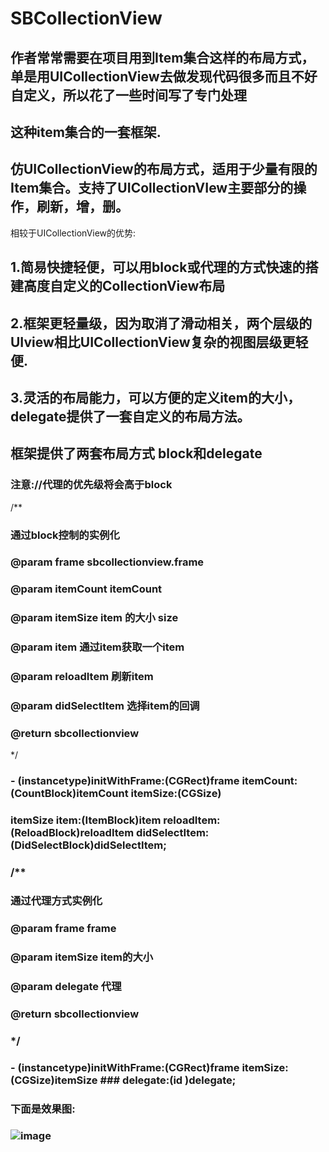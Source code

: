 # SBCollectionView
## 作者常常需要在项目用到Item集合这样的布局方式，单是用UICollectionView去做发现代码很多而且不好自定义，所以花了一些时间写了专门处理
## 这种item集合的一套框架.
## 仿UICollectionView的布局方式，适用于少量有限的Item集合。支持了UICollectionVIew主要部分的操作，刷新，增，删。

相较于UICollectionView的优势:

## 1.简易快捷轻便，可以用block或代理的方式快速的搭建高度自定义的CollectionView布局
## 2.框架更轻量级，因为取消了滑动相关，两个层级的UIview相比UICollectionView复杂的视图层级更轻便.
## 3.灵活的布局能力，可以方便的定义item的大小，delegate提供了一套自定义的布局方法。
## 框架提供了两套布局方式 block和delegate
### 注意://代理的优先级将会高于block
/**
 ### 通过block控制的实例化

 ### @param frame sbcollectionview.frame
###  @param itemCount itemCount
 ### @param itemSize item 的大小 size
 ### @param item 通过item获取一个item
 ### @param reloadItem 刷新item
 ### @param didSelectItem 选择item的回调
###  @return sbcollectionview
 */
### - (instancetype)initWithFrame:(CGRect)frame itemCount:(CountBlock)itemCount itemSize:(CGSize) 
### itemSize item:(ItemBlock)item reloadItem:(ReloadBlock)reloadItem  didSelectItem:(DidSelectBlock)didSelectItem;
### /**
###  通过代理方式实例化

###  @param frame frame
###  @param itemSize item的大小
###  @param delegate 代理
###  @return sbcollectionview
###  */
### - (instancetype)initWithFrame:(CGRect)frame itemSize:(CGSize)itemSize ### delegate:(id <SBCollectionProtocol>)delegate;
### 下面是效果图:
### ![image](https://github.com/pubin563783417/SBCollectionView/)

